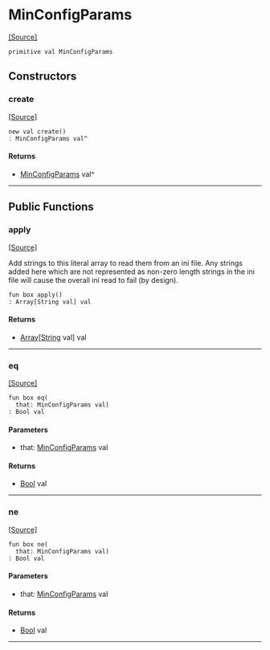 # MinConfigParams
<span class="source-link">[[Source]](src/mqtt-configurator/iniStrings.md#L-0-21)</span>
```pony
primitive val MinConfigParams
```

## Constructors

### create
<span class="source-link">[[Source]](src/mqtt-configurator/iniStrings.md#L-0-21)</span>


```pony
new val create()
: MinConfigParams val^
```

#### Returns

* [MinConfigParams](mqtt-configurator-MinConfigParams.md) val^

---

## Public Functions

### apply
<span class="source-link">[[Source]](src/mqtt-configurator/iniStrings.md#L-0-21)</span>


Add strings to this literal array to read them from an ini file. Any strings 
added here which are not represented as non-zero length strings in the ini
file will cause the overall ini read to fail (by design).


```pony
fun box apply()
: Array[String val] val
```

#### Returns

* [Array](builtin-Array.md)\[[String](builtin-String.md) val\] val

---

### eq
<span class="source-link">[[Source]](src/mqtt-configurator/iniStrings.md#L-0-21)</span>


```pony
fun box eq(
  that: MinConfigParams val)
: Bool val
```
#### Parameters

*   that: [MinConfigParams](mqtt-configurator-MinConfigParams.md) val

#### Returns

* [Bool](builtin-Bool.md) val

---

### ne
<span class="source-link">[[Source]](src/mqtt-configurator/iniStrings.md#L-0-21)</span>


```pony
fun box ne(
  that: MinConfigParams val)
: Bool val
```
#### Parameters

*   that: [MinConfigParams](mqtt-configurator-MinConfigParams.md) val

#### Returns

* [Bool](builtin-Bool.md) val

---

